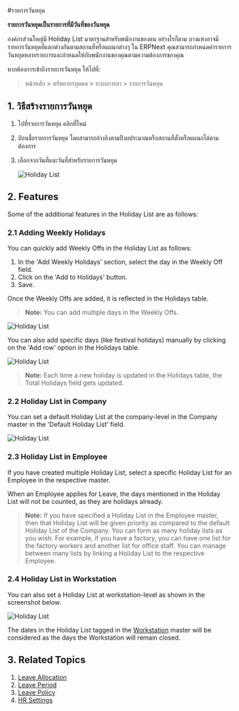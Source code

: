 <!-- add-breadcrumbs -->
#รายการวันหยุด

**รายการวันหยุดเป็นรายการที่มีวันที่ของวันหยุด**

องค์กรส่วนใหญ่มี Holiday List มาตรฐานสำหรับพนักงานของตน อย่างไรก็ตาม บางแห่งอาจมีรายการวันหยุดที่แตกต่างกันตามสถานที่หรือแผนกต่างๆ ใน ERPNext คุณสามารถกำหนดค่ารายการวันหยุดหลายรายการและกำหนดให้กับพนักงานของคุณตามความต้องการของคุณ

หากต้องการเข้าถึงรายการวันหยุด ให้ไปที่:

> หน้าหลัก > ทรัพยากรบุคคล > ระบบการลา > รายการวันหยุด



## 1. วิธีสร้างรายการวันหยุด

1. ไปที่รายการวันหยุด คลิกที่ใหม่
2. ป้อนชื่อรายการวันหยุด โดยสามารถอ้างอิงตามปีงบประมาณหรือสถานที่ตั้งหรือแผนกได้ตามต้องการ
3. เลือกจากวันที่และวันที่สำหรับรายการวันหยุด


    <img class="screenshot" alt="Holiday List" src="{{docs_base_url}}/assets/img/human-resources/holiday-list-1.png">

## 2. Features 

Some of the additional features in the Holiday List are as follows:

### 2.1 Adding Weekly Holidays 

You can quickly add Weekly Offs in the Holiday List as follows:

1. In the 'Add Weekly Holidays' section, select the day in the Weekly Off field.
2. Click on the 'Add to Holidays' button.
3. Save.

Once the Weekly Offs are added, it is reflected in the Holidays table.

> **Note:** You can add multiple days in the Weekly Offs.

<img class="screenshot" alt="Holiday List" src="{{docs_base_url}}/assets/img/human-resources/holiday-list-2.gif">


You can also add specific days (like festival holidays) manually by clicking on the 'Add row' option in the Holidays table.

<img class="screenshot" alt="Holiday List" src="{{docs_base_url}}/assets/img/human-resources/holiday-list-3.png">

> **Note:** Each time a new holiday is updated in the Holidays table, the Total Holidays field gets updated.

### 2.2 Holiday List in Company

You can set a default Holiday List at the company-level in the Company master in the 'Default Holiday List' field.


<img class="screenshot" alt="Holiday List" src="{{docs_base_url}}/assets/img/human-resources/default-holiday-list-company.png">


### 2.3 Holiday List in Employee 

If you have created multiple Holiday List, select a specific Holiday List for an Employee in the respective master.

When an Employee applies for Leave, the days mentioned in the Holiday List will not be counted, as they are holidays already. 

> **Note:** If you have specified a Holiday List in the Employee master, then that Holiday List will be given priority as compared to the default Holiday List of the Company.
You can form as many holiday lists as you wish. For example, if you have a factory, you can have one list for the factory workers and another list for office staff. You can manage between many lists by linking a Holiday List to the respective Employee.

### 2.4 Holiday List in Workstation

You can also set a Holiday List at workstation-level as shown in the screenshot below. 

<img class="screenshot" alt="Holiday List" src="{{docs_base_url}}/assets/img/human-resources/holiday-list-workstation.png">

The dates in the Holiday List tagged in the [Workstation](/docs/user/manual/th/manufacturing/workstation) master will be considered as the days the Workstation will remain closed.


## 3. Related Topics

1. [Leave Allocation](/docs/user/manual/th/human-resources/leave-allocation)
1. [Leave Period](/docs/user/manual/th/human-resources/leave-period)
1. [Leave Policy](/docs/user/manual/th/human-resources/leave-policy)
1. [HR Settings](/docs/user/manual/th/human-resources/hr-settings)


